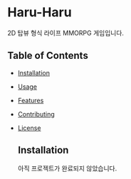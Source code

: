 # Haru-Haru
2D 탑뷰 형식 라이프 MMORPG 게임입니다.

## Table of Contents
- [Installation](#installation)
- [Usage](#usage)
- [Features](#features)
- [Contributing](#contributing)
- [License](#license)

  ## Installation
  아직 프로젝트가 완료되지 않았습니다.
